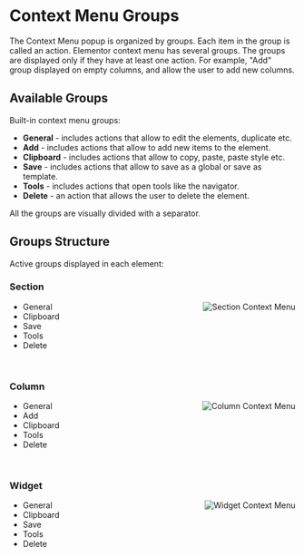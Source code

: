 # Context Menu Groups

The Context Menu popup is organized by groups. Each item in the group is called an action. Elementor context menu has several groups. The groups are displayed only if they have at least one action. For example, "Add" group displayed on empty columns, and allow the user to add new columns.

## Available Groups

Built-in context menu groups:

* **General** - includes actions that allow to edit the elements, duplicate etc.
* **Add** - includes actions that allow to add new items to the element.
* **Clipboard** - includes actions that allow to copy, paste, paste style etc.
* **Save** - includes actions that allow to save as a global or save as template.
* **Tools** - includes actions that open tools like the navigator.
* **Delete** - an action that allows the user to delete the element.

All the groups are visually divided with a separator.

## Groups Structure

Active groups displayed in each element:

### Section

<img src="/assets/img/context-menu-section.png" alt="Section Context Menu" style="float: right; margin-left: 20px;">

* General
* Clipboard
* Save
* Tools
* Delete

<br clear="both">

### Column

<img src="/assets/img/context-menu-column.png" alt="Column Context Menu" style="float: right; margin-left: 20px;">

* General
* Add
* Clipboard
* Tools
* Delete

<br clear="both">

### Widget

<img src="/assets/img/context-menu-widget.png" alt="Widget Context Menu" style="float: right; margin-left: 20px;">

* General
* Clipboard
* Save
* Tools
* Delete
